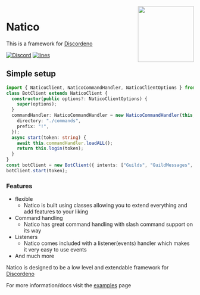 <img align="right" src="https://avatars.githubusercontent.com/u/85624930?s=200&v=4" height="150px">

# Natico

This is a framework for [Discordeno](https://github.com/discordeno/discordeno)

[![Discord](https://img.shields.io/discord/748956745409232945?color=7289da&logo=discord&logoColor=dark)](https://discord.gg/KkMKCchJb8)
[![lines](https://img.shields.io/tokei/lines/github/naticoo/framework?color=7289da&logo=superuser&logoColor=dark)](https://deno.land/x/natico)

## Simple setup

```ts
import { NaticoClient, NaticoCommandHandler, NaticoClientOptions } from "https://deno.land/x/natico/mod.ts";
class BotClient extends NaticoClient {
  constructor(public options?: NaticoClientOptions) {
    super(options);
  }
  commandHandler: NaticoCommandHandler = new NaticoCommandHandler(this, {
    directory: "./commands",
    prefix: "!",
  });
  async start(token: string) {
    await this.commandHandler.loadALL();
    return this.login(token);
  }
}
const botClient = new BotClient({ intents: ["Guilds", "GuildMessages", "GuildVoiceStates"] });
botClient.start(token);
```

### Features

- flexible
  - Natico is built using classes allowing you to extend everything and add features to your liking
- Command handling
  - Natico has great command handling with slash command support on its way
- Listeners
  - Natico comes included with a listener(events) handler which makes it very easy to use events
- And much more

Natico is designed to be a low level and extendable framework for
[Discordeno](https://github.com/discordeno/discordeno)

For more information/docs visit the
[examples](https://github.com/naticoo/examplebot) page
